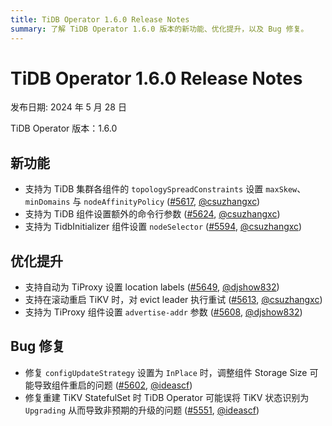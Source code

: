 ```yaml
---
title: TiDB Operator 1.6.0 Release Notes
summary: 了解 TiDB Operator 1.6.0 版本的新功能、优化提升，以及 Bug 修复。
---
```


# TiDB Operator 1.6.0 Release Notes

发布日期: 2024 年 5 月 28 日

TiDB Operator 版本：1.6.0

## 新功能

- 支持为 TiDB 集群各组件的 `topologySpreadConstraints` 设置 `maxSkew`、`minDomains` 与 `nodeAffinityPolicy` ([#5617](https://github.com/pingcap/tidb-operator/pull/5617), [@csuzhangxc](https://github.com/csuzhangxc))
- 支持为 TiDB 组件设置额外的命令行参数 ([#5624](https://github.com/pingcap/tidb-operator/pull/5624), [@csuzhangxc](https://github.com/csuzhangxc))
- 支持为 TidbInitializer 组件设置 `nodeSelector` ([#5594](https://github.com/pingcap/tidb-operator/pull/5594), [@csuzhangxc](https://github.com/csuzhangxc))

## 优化提升

- 支持自动为 TiProxy 设置 location labels ([#5649](https://github.com/pingcap/tidb-operator/pull/5649), [@djshow832](https://github.com/djshow832))
- 支持在滚动重启 TiKV 时，对 evict leader 执行重试 ([#5613](https://github.com/pingcap/tidb-operator/pull/5613), [@csuzhangxc](https://github.com/csuzhangxc))
- 支持为 TiProxy 组件设置 `advertise-addr` 参数 ([#5608](https://github.com/pingcap/tidb-operator/pull/5608), [@djshow832](https://github.com/djshow832))

## Bug 修复

- 修复 `configUpdateStrategy` 设置为 `InPlace` 时，调整组件 Storage Size 可能导致组件重启的问题 ([#5602](https://github.com/pingcap/tidb-operator/pull/5602), [@ideascf](https://github.com/ideascf))
- 修复重建 TiKV StatefulSet 时 TiDB Operator 可能误将 TiKV 状态识别为 `Upgrading` 从而导致非预期的升级的问题 ([#5551](https://github.com/pingcap/tidb-operator/pull/5551), [@ideascf](https://github.com/ideascf))
